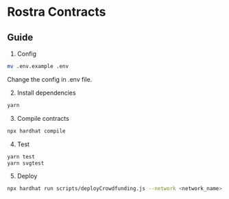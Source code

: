 # Rostra Contracts

## Guide

1. Config

```bash
mv .env.example .env
```

Change the config in .env file.

2. Install dependencies

```bash
yarn
```

3. Compile contracts

```bash
npx hardhat compile
```

4. Test

```bash
yarn test
yarn svgtest
```

5. Deploy

```bash
npx hardhat run scripts/deployCrowdfunding.js --network <network_name>
```
